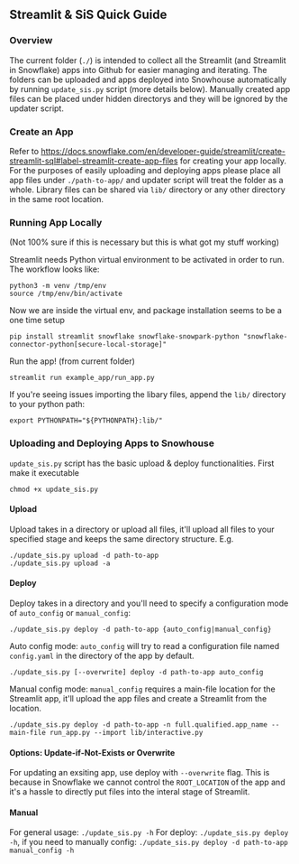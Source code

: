 ## Streamlit & SiS Quick Guide

### Overview
The current folder (`./`) is intended to collect all the Streamlit (and Streamlit in Snowflake) apps into Github for easier managing and iterating. The folders can be uploaded and apps deployed into Snowhouse automatically by running `update_sis.py` script (more details below). Manually created app files can be placed under hidden directorys and they will be ignored by the updater script.

### Create an App
Refer to https://docs.snowflake.com/en/developer-guide/streamlit/create-streamlit-sql#label-streamlit-create-app-files for creating your app locally. For the purposes of easily uploading and deploying apps please place all app files under `./path-to-app/` and updater script will treat the folder as a whole. Library files can be shared via `lib/` directory or any other directory in the same root location.

### Running App Locally
(Not 100% sure if this is necessary but this is what got my stuff working)

Streamlit needs Python virtual environment to be activated in order to run. The workflow looks like:
```
python3 -m venv /tmp/env
source /tmp/env/bin/activate
```
Now we are inside the virtual env, and package installation seems to be a one time setup
```
pip install streamlit snowflake snowflake-snowpark-python "snowflake-connector-python[secure-local-storage]"
```
Run the app! (from current folder)
```
streamlit run example_app/run_app.py
```
If you're seeing issues importing the libary files, append the `lib/` directory to your python path:
```
export PYTHONPATH="${PYTHONPATH}:lib/"
```

### Uploading and Deploying Apps to Snowhouse
`update_sis.py` script has the basic upload & deploy functionalities. First make it executable
```
chmod +x update_sis.py
```

#### Upload
Upload takes in a directory or upload all files, it'll upload all files to your specified stage and keeps the same directory structure. E.g.
```
./update_sis.py upload -d path-to-app
./update_sis.py upload -a
```

#### Deploy
Deploy takes in a directory and you'll need to specify a configuration mode of `auto_config` or `manual_config`:
```
./update_sis.py deploy -d path-to-app {auto_config|manual_config}
```
Auto config mode: `auto_config` will try to read a configuration file named `config.yaml` in the directory of the app by default.
```
./update_sis.py [--overwrite] deploy -d path-to-app auto_config
```
Manual config mode: `manual_config` requires a main-file location for the Streamlit app, it'll upload the app files and create a Streamlit from the location.
```
./update_sis.py deploy -d path-to-app -n full.qualified.app_name --main-file run_app.py --import lib/interactive.py
```

#### Options: Update-if-Not-Exists or Overwrite
For updating an exsiting app, use deploy with `--overwrite` flag. This is because in Snowflake we cannot control the `ROOT_LOCATION` of the app and it's a hassle to directly put files into the interal stage of Streamlit.

#### Manual
For general usage: `./update_sis.py -h`
For deploy: `./update_sis.py deploy -h`, if you need to manually config: `./update_sis.py deploy -d path-to-app manual_config -h`
